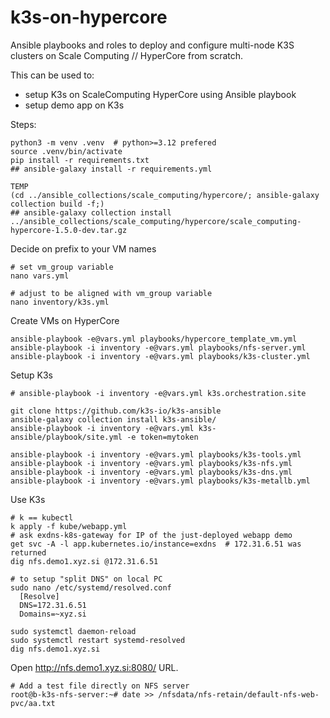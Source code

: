 # k3s-on-hypercore

Ansible playbooks and roles to deploy and configure multi-node K3S clusters on Scale Computing // HyperCore from scratch.

This can be used to:
- setup K3s on ScaleComputing HyperCore using Ansible playbook
- setup demo app on K3s

Steps:

```
python3 -m venv .venv  # python>=3.12 prefered
source .venv/bin/activate
pip install -r requirements.txt
## ansible-galaxy install -r requirements.yml
```

```
TEMP
(cd ../ansible_collections/scale_computing/hypercore/; ansible-galaxy collection build -f;)
## ansible-galaxy collection install ../ansible_collections/scale_computing/hypercore/scale_computing-hypercore-1.5.0-dev.tar.gz
```

Decide on prefix to your VM names
```
# set vm_group variable
nano vars.yml

# adjust to be aligned with vm_group variable
nano inventory/k3s.yml
```

Create VMs on HyperCore

```
ansible-playbook -e@vars.yml playbooks/hypercore_template_vm.yml
ansible-playbook -i inventory -e@vars.yml playbooks/nfs-server.yml
ansible-playbook -i inventory -e@vars.yml playbooks/k3s-cluster.yml
```

Setup K3s

```
# ansible-playbook -i inventory -e@vars.yml k3s.orchestration.site

git clone https://github.com/k3s-io/k3s-ansible
ansible-galaxy collection install k3s-ansible/
ansible-playbook -i inventory -e@vars.yml k3s-ansible/playbook/site.yml -e token=mytoken

ansible-playbook -i inventory -e@vars.yml playbooks/k3s-tools.yml
ansible-playbook -i inventory -e@vars.yml playbooks/k3s-nfs.yml
ansible-playbook -i inventory -e@vars.yml playbooks/k3s-dns.yml
ansible-playbook -i inventory -e@vars.yml playbooks/k3s-metallb.yml
```

Use K3s

```
# k == kubectl
k apply -f kube/webapp.yml
# ask exdns-k8s-gateway for IP of the just-deployed webapp demo
get svc -A -l app.kubernetes.io/instance=exdns  # 172.31.6.51 was returned
dig nfs.demo1.xyz.si @172.31.6.51
```

```
# to setup "split DNS" on local PC
sudo nano /etc/systemd/resolved.conf
  [Resolve]
  DNS=172.31.6.51
  Domains=~xyz.si

sudo systemctl daemon-reload
sudo systemctl restart systemd-resolved
dig nfs.demo1.xyz.si
```

Open http://nfs.demo1.xyz.si:8080/ URL.

```
# Add a test file directly on NFS server
root@b-k3s-nfs-server:~# date >> /nfsdata/nfs-retain/default-nfs-web-pvc/aa.txt
```
